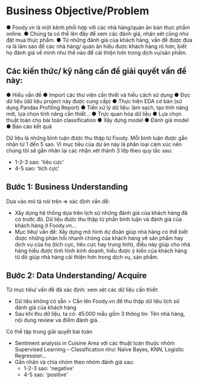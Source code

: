 # Business Objective/Problem

● Foody.vn là một kênh phối hợp với các nhà hàng/quán ăn bán thực phẩm online.
● Chúng ta có thể lên đây để xem các đánh giá, nhận xét cũng như đặt mua thực phẩm.
● Từ những đánh giá của khách hàng, vấn đề được đưa ra là làm sao để các nhà hàng/ quán ăn hiểu được khách hàng rõ hơn, biết họ đánh giá về mình như thế nào để cải thiện hơn trong dịch vụ/sản phẩm.

## Các kiến thức/ kỹ năng cần để giải quyết vấn đề này:
● Hiểu vấn đề
● Import các thư viện cần thiết và hiểu cách sử dụng
● Đọc dữ liệu (dữ liệu project này được cung cấp)
● Thực hiện EDA cơ bản (sử dụng Pandas Profiling Report)
● Tiền xử lý dữ liệu: làm sạch, tạo tính năng mới, lựa chọn tính năng cần thiết...
● Trực quan hóa dữ liệu
● Lựa chọn thuật toán cho bài toán classification
● Xây dựng model
● Đánh giá model
● Báo cáo kết quả

Dữ liệu là những bình luận được thu thập từ Foody. Mỗi bình luận được gắn nhãn từ 1 đến 5 sao. Vì mục tiêu của dự án này là phân loại cảm xúc nên chúng tôi sẽ gắn nhãn lại các nhận xét thành 3 lớp theo quy tắc sau:
- 1-2-3 sao: 'tiêu cực'
- 4-5 sao: 'tích cực'

## Bước 1: Business Understanding
Dựa vào mô tả nói trên => xác định vấn đề:
- Xây dựng hệ thống dựa trên lịch sử những đánh giá của khách hàng đã có trước đó. Dữ liệu được thu thập từ phần bình luận và đánh giá của khách hàng ở Foody.vn...
- Mục tiêu/ vấn đề: Xây dựng mô hình dự đoán giúp nhà hàng có thể biết được những phản hồi nhanh chóng của khách hàng về sản phẩm hay dịch vụ của họ (tích cực, tiêu cực hay trung tính), điều này giúp cho nhà hàng hiểu được tình hình kinh doanh, hiểu được ý kiến của khách hàng từ đó giúp nhà hàng cải thiện hơn trong dịch vụ, sản phẩm.

## Bước 2: Data Understanding/ Acquire
Từ mục tiêu/ vấn đề đã xác định: xem xét các dữ liệu cần thiết:
- Dữ liệu không có sẵn > Cần lên Foody.vn để thu thập dữ liệu lịch sử đánh giá của khách hàng
- Sau khi thu dữ liệu, ta có: 45.000 mẫu gồm 3 thông tin: Tên nhà hàng, nội dung review và điểm đánh giá.

Có thể tập trung giải quyết bài toán
- Sentiment analysis in Cuisine Area với các thuật toán thuộc nhóm Supervised Learning – Classification như: Naïve Bayes, KNN, Logistic Regression...
- Gắn nhãn và chia nhóm theo nhóm đánh giá sau:
  - 1-2-3 sao: 'negative'
  -  4-5 sao: 'positive'
